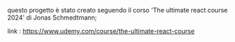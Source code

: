 questo progetto è stato creato seguendo il corso 'The ultimate react course 2024' di Jonas Schmedtmann;

link : https://www.udemy.com/course/the-ultimate-react-course
